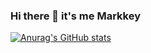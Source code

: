 ### Hi there 👋 it's me Markkey

[![Anurag's GitHub stats](https://github-readme-stats.vercel.app/api?username=markkey014)](https://github.com/anuraghazra/github-readme-stats)
